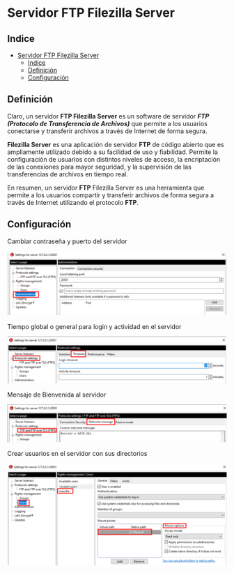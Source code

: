 # Servidor FTP Filezilla Server

## Indice 

- [Servidor FTP Filezilla Server](#servidor-ftp-filezilla-server)
  - [Indice](#indice)
  - [Definición](#definición)
  - [Configuración](#configuración)


## Definición 

Claro, un servidor **FTP Filezilla Server** es un software de servidor ***FTP (Protocolo de Transferencia de Archivos)*** que permite a los usuarios conectarse y transferir archivos a través de Internet de forma segura. 

**Filezilla Server** es una aplicación de servidor **FTP** de código abierto que es ampliamente utilizado debido a su facilidad de uso y fiabilidad. Permite la configuración de usuarios con distintos niveles de acceso, la encriptación de las conexiones para mayor seguridad, y la supervisión de las transferencias de archivos en tiempo real.

En resumen, un servidor **FTP** Filezilla Server es una herramienta que permite a los usuarios compartir y transferir archivos de forma segura a través de Internet utilizando el protocolo **FTP**.

## Configuración 

Cambiar contraseña y puerto del servidor 

![Password and port](./img/filezillaserver/cambio_puerto.png)


Tiempo global o general para login y actividad en el servidor 

![Tiempo login-actividad](./img/filezillaserver/timpo_global.png)

Mensaje de Bienvenida al servidor 

![Mensaje del Baner](./img/filezillaserver/mensaje_bienvenida.png)

Crear usuarios en el servidor con sus directorios

![Mensaje del Baner](./img/filezillaserver/crear_user.png)